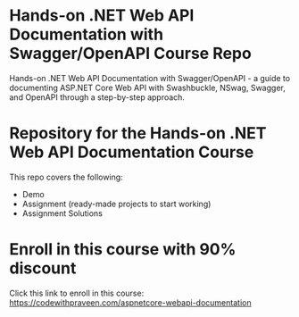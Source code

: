 # Hands-on .NET Web API Documentation with Swagger/OpenAPI Course Repo
Hands-on .NET Web API Documentation with Swagger/OpenAPI - a guide to documenting ASP.NET Core Web API with Swashbuckle, NSwag, Swagger, and OpenAPI through a step-by-step approach.

# Repository for the Hands-on .NET Web API Documentation Course
This repo covers the following:
* Demo
* Assignment (ready-made projects to start working)
* Assignment Solutions

# Enroll in this course with 90% discount
Click this link to enroll in this course:
https://codewithpraveen.com/aspnetcore-webapi-documentation
